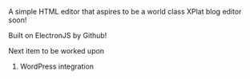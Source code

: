 A simple HTML editor that aspires to be a world class XPlat blog editor soon!

Built on ElectronJS by Github!

Next item to be worked upon
1. WordPress integration
